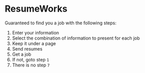 # ResumeWorks

Guaranteed to find you a job with the following steps:

1. Enter your information
2. Select the combination of information to present for each job
3. Keep it under a page
4. Send resumes
5. Get a job
6. If not, goto step <code>1</code>
7. There is no step <code>7</code>
